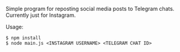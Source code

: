Simple program for reposting social media posts to Telegram chats. Currently just for Instagram. 

Usage:

```
$ npm install  
$ node main.js <INSTAGRAM USERNAME> <TELEGRAM CHAT ID>
```